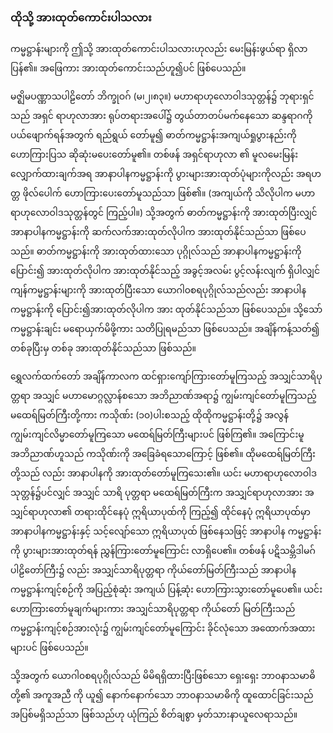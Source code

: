 ### ထိုသို့ အားထုတ်ကောင်းပါသလား

ကမ္မဋ္ဌာန်းများကို ဤသို့ အားထုတ်ကောင်းပါသလားဟုလည်း မေးမြန်းဖွယ်ရာ ရှိလာပြန်၏။ 
အဖြေကား အားထုတ်ကောင်းသည်ဟူ၍ပင် ဖြစ်ပေသည်။

မဇ္ဈိမပဏ္ဏာသပါဠိတော် ဘိက္ခုဝဂ် (မ၊၂၊၈၃။) မဟာရာဟုလောဝါဒသုတ္တန်၌ ဘုရားရှင်သည် အရှင် ရာဟုလာအား ရုပ်တရားအပေါ်၌ တွယ်တာတပ်မက်နေသော ဆန္ဒရာဂကို ပယ်ဖျောက်ရန်အတွက် ရည်ရွယ် တော်မူ၍ ဓာတ်ကမ္မဋ္ဌာန်းအကျယ်ရှုပွားနည်းကို ဟောကြားပြသ ဆိုဆုံးမပေးတော်မူ၏။ 
တစ်ဖန် အရှင်ရာဟုလာ ၏ မူလမေးမြန်းလျှောက်ထားချက်အရ အာနာပါနကမ္မဋ္ဌာန်းကို ပွားများအားထုတ်ပုံများကိုလည်း အရဟတ္တ ဖိုလ်ပေါက် ဟောကြားပေးတော်မူသည်သာ ဖြစ်၏။ (အကျယ်ကို သိလိုပါက မဟာရာဟုလောဝါဒသုတ္တန်တွင် ကြည့်ပါ။) 
သို့အတွက် ဓာတ်ကမ္မဋ္ဌာန်းကို အားထုတ်ပြီးလျှင် အာနာပါနကမ္မဋ္ဌာန်းကို ဆက်လက်အားထုတ်လိုပါက အားထုတ်နိုင်သည်သာ ဖြစ်ပေသည်။ 
ဓာတ်ကမ္မဋ္ဌာန်းကို အားထုတ်ထားသော ပုဂ္ဂိုလ်သည် အာနာပါနကမ္မဋ္ဌာန်းကို ပြောင်း၍ အားထုတ်လိုပါက အားထုတ်နိုင်သည့် အခွင့်အလမ်း ပွင့်လန်းလျက် ရှိပါလျှင် ကျန်ကမ္မဋ္ဌာန်းများကို အားထုတ်ပြီးသော ယောဂါ၀စရပုဂ္ဂိုလ်သည်လည်း အာနာပါနကမ္မဋ္ဌာန်းကို ပြောင်း၍အားထုတ်လိုပါက အား ထုတ်နိုင်သည်သာ ဖြစ်ပေသည်။ 
သို့သော် ကမ္မဋ္ဌာန်းချင်း မရောယှက်မိဖို့ကား သတိပြုရမည်သာ ဖြစ်ပေသည်။ 
အချိန်ကန့်သတ်၍ တစ်ခုပြီးမှ တစ်ခု အားထုတ်နိုင်သည်သာ ဖြစ်သည်။

ရွှေလက်ထက်တော် အချိန်ကာလက ထင်ရှားကျော်ကြားတော်မူကြသည့် အသျှင်သာရိပုတ္တရာ အသျှင် မဟာမောဂ္ဂလ္လာန်စသော အဘိညာဏ်အရာ၌ ကျွမ်းကျင်တော်မူကြသည့် မထေရ်မြတ်ကြီးတို့ကား ကသိုဏ်း (၁၀)ပါးစသည့် ထိုထိုကမ္မဋ္ဌာန်းတို့၌ အလွန်ကျွမ်းကျင်လိမ္မာတော်မူကြသော မထေရ်မြတ်ကြီးများပင် ဖြစ်ကြ၏။
အကြောင်းမူ အဘိညာဏ်ဟူသည် ကသိုဏ်းကို အခြေခံရသောကြောင့် ဖြစ်၏။ 
ထိုမထေရ်မြတ်ကြီးတို့သည် လည်း အာနာပါနကို အားထုတ်တော်မူကြသေး၏။ 
ယင်း မဟာရာဟုလောဝါဒသုတ္တန်၌ပင်လျှင် အသျှင် သာရိ ပုတ္တရာ မထေရ်မြတ်ကြီးက အသျှင်ရာဟုလာအား အသျှင်ရာဟုလာ၏ တရားထိုင်နေပုံ ဣရိယာပုထ်ကို ကြည့်၍ ထိုင်နေပုံ ဣရိယာပုထ်မှာ အာနာပါနကမ္မဋ္ဌာန်းနှင့် သင့်လျော်သော ဣရိယာပုထ် ဖြစ်နေသဖြင့် အာနာပါန ကမ္မဋ္ဌာန်းကို ပွားများအားထုတ်ရန် ညွှန်ကြားတော်မူကြောင်း လာရှိပေ၏။ 
တစ်ဖန် ပဋိသမ္ဘိဒါမဂ်ပါဠိတော်ကြီး၌ လည်း အသျှင်သာရိပုတ္တရာ ကိုယ်တော်မြတ်ကြီးသည် အာနာပါနကမ္မဋ္ဌာန်းကျင့်စဉ်ကို အပြည့်စုံဆုံး အကျယ် ပြန့်ဆုံး ဟောကြားသွားတော်မူပေ၏။ 
ယင်းဟောကြားတော်မူချက်များကား အသျှင်သာရိပုတ္တရာ ကိုယ်တော် မြတ်ကြီးသည် ကမ္မဋ္ဌာန်းကျင့်စဉ်အားလုံး၌ ကျွမ်းကျင်တော်မူကြောင်း ခိုင်လုံသော အထောက်အထားများပင် ဖြစ်ပေသည်။

သို့အတွက် ယောဂါ၀စရပုဂ္ဂိုလ်သည် မိမိရရှိထားပြီးဖြစ်သော ရှေးရှေး ဘာ၀နာသမာဓိတို့၏ အကူအညီ ကို ယူ၍ နောက်နောက်သော ဘာ၀နာသမာဓိကို ထူထောင်ခြင်းသည် အပြစ်မရှိသည်သာ ဖြစ်သည်ဟု ယုံကြည် စိတ်ချစွာ မှတ်သားနာယူလေရာသည်။ 